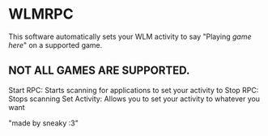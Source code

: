 # WLMRPC
This software automatically sets your WLM activity to say "Playing *game here*" on a supported game.

## NOT ALL GAMES ARE SUPPORTED.

Start RPC: Starts scanning for applications to set your activity to 
Stop RPC: Stops scanning
Set Activity: Allows you to set your activity to whatever you want

"made by sneaky :3"
